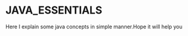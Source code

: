 # JAVA_ESSENTIALS
   Here I explain some java concepts in simple manner.Hope it will help you
   
   
